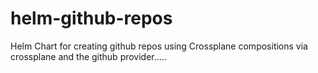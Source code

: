 # helm-github-repos
Helm Chart for creating github repos using Crossplane compositions via crossplane and the github provider.....
